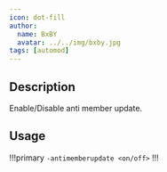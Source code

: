 ```yaml
---
icon: dot-fill
author:
  name: BxBY
  avatar: ../../img/bxby.jpg
tags: [automod]
---
```


## Description
Enable/Disable anti member update.

## Usage
!!!primary
`-antimemberupdate <on/off>`
!!!